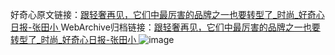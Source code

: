 好奇心原文链接：[跟轻奢再见，它们中最厉害的品牌之一也要转型了_时尚_好奇心日报-张田小 ](https://www.qdaily.com/articles/9347.html)
WebArchive归档链接：[跟轻奢再见，它们中最厉害的品牌之一也要转型了_时尚_好奇心日报-张田小 ](http://web.archive.org/web/20160927113247/http://www.qdaily.com:80/articles/9347.html)
![image](http://ww3.sinaimg.cn/large/007d5XDpgy1g3vf5ojwqej30u02wz1kx)